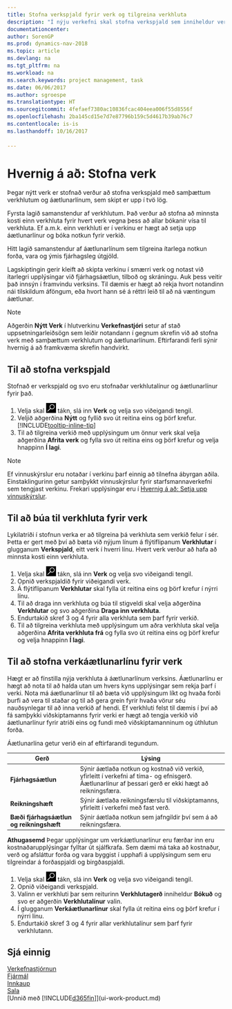 ```yaml
---
title: Stofna verkspjald fyrir verk og tilgreina verkhluta
description: "Í nýju verkefni skal stofna verkspjald sem inniheldur verkhluta starfsins og áætlunarlínur, til að auðvelda þér að stjórna framvindu og fjárhagsáætlunum."
documentationcenter: 
author: SorenGP
ms.prod: dynamics-nav-2018
ms.topic: article
ms.devlang: na
ms.tgt_pltfrm: na
ms.workload: na
ms.search.keywords: project management, task
ms.date: 06/06/2017
ms.author: sgroespe
ms.translationtype: HT
ms.sourcegitcommit: 4fefaef7380ac10836fcac404eea006f55d8556f
ms.openlocfilehash: 2ba145cd15e7d7e87796b159c5d4617b39ab76c7
ms.contentlocale: is-is
ms.lasthandoff: 10/16/2017

---
```

# <a name="how-to-create-jobs"></a>Hvernig á að: Stofna verk
Þegar nýtt verk er stofnað verður að stofna verkspjald með samþættum verkhlutum og áætlunarlínum, sem skipt er upp í tvö lög.  

Fyrsta lagið samanstendur af verkhlutum. Það verður að stofna að minnsta kosti einn verkhluta fyrir hvert verk vegna þess að allar bókanir vísa til verkhluta. Ef a.m.k. einn verkhluti er í verkinu er hægt að setja upp áætlunarlínur og bóka notkun fyrir verkið.

Hitt lagið samanstendur af áætlunarlínum sem tilgreina ítarlega notkun forða, vara og ýmis fjárhagsleg útgjöld.

Lagskiptingin gerir kleift að skipta verkinu í smærri verk og notast við ítarlegri upplýsingar við fjárhagsáætlun, tilboð og skráningu. Auk þess veitir það innsýn í framvindu verksins. Til dæmis er hægt að rekja hvort notandinn nái tilskildum áföngum, eða hvort hann sé á réttri leið til að ná væntingum áætlunar.

> [!NOTE]  
>   Aðgerðin **Nýtt Verk** í hlutverkinu **Verkefnastjóri** setur af stað uppsetningarleiðsögn sem leiðir notandann í gegnum skrefin við að stofna verk með samþættum verkhlutum og áætlunarlínum. Eftirfarandi ferli sýnir hvernig á að framkvæma skrefin handvirkt.

## <a name="to-create-a-job-card"></a>Til að stofna verkspjald
Stofnað er verkspjald og svo eru stofnaðar verkhlutalínur og áætlunarlínur fyrir það.

1. Velja skal ![Leit að síðu eða skýrslu](media/ui-search/search_small.png "Leit að síðu eða skýrslu táknið") tákn, slá inn **Verk** og velja svo viðeigandi tengil.  
2. Veljið aðgerðina **Nýtt** og fyllið svo út reitina eins og þörf krefur. [!INCLUDE[tooltip-inline-tip](includes/tooltip-inline-tip_md.md)]
3. Til að tilgreina verkið með upplýsingum um önnur verk skal velja aðgerðina **Afrita verk** og fylla svo út reitina eins og þörf krefur og velja hnappinn **Í lagi**.

> [!NOTE]  
>   Ef vinnuskýrslur eru notaðar í verkinu þarf einnig að tilnefna ábyrgan aðila. Einstaklingurinn getur samþykkt vinnuskýrslur fyrir starfsmannaverkefni sem tengjast verkinu. Frekari upplýsingar eru í [Hvernig á að: Setja upp vinnuskýrslur](projects-how-setup-time-sheets.md).

## <a name="to-create-tasks-for-a-job"></a>Til að búa til verkhluta fyrir verk
Lykilatriði í stofnun verka er að tilgreina þá verkhluta sem verkið felur í sér. Þetta er gert með því að bæta við nýjum línum á flýtiflipanum **Verkhlutar** í glugganum **Verkspjald**, eitt verk í hverri línu. Hvert verk verður að hafa að minnsta kosti einn verkhluta.

1. Velja skal ![Leit að síðu eða skýrslu](media/ui-search/search_small.png "Leit að síðu eða skýrslu táknið") tákn, slá inn **Verk** og velja svo viðeigandi tengil.
2. Opnið verkspjaldið fyrir viðeigandi verk.
3. Á flýtiflipanum **Verkhlutar** skal fylla út reitina eins og þörf krefur í nýrri línu.
4. Til að draga inn verkhluta og búa til stigveldi skal velja aðgerðina **Verkhlutar** og svo aðgerðina **Draga inn verkhluta**.
5. Endurtakið skref 3 og 4 fyrir alla verkhluta sem þarf fyrir verkið.
6. Til að tilgreina verkhluta með upplýsingum um aðra verkhluta skal velja aðgerðina **Afrita verkhluta frá** og fylla svo út reitina eins og þörf krefur og velja hnappinn **Í lagi**.

## <a name="to-create-planning-lines-for-a-job"></a>Til að stofna verkáætlunarlínu fyrir verk
Hægt er að fínstilla nýja verkhluta á áætlunarlínum verksins. Áætlunarlínu er hægt að nota til að halda utan um hvers kyns upplýsingar sem rekja þarf í verki. Nota má áætlunarlínur til að bæta við upplýsingum líkt og hvaða forði þurfi að vera til staðar og til að gera grein fyrir hvaða vörur séu nauðsynlegar til að inna verkið af hendi. Ef verkhluti felst til dæmis í því að fá samþykki viðskiptamanns fyrir verki er hægt að tengja verkið við áætlunarlínur fyrir atriði eins og fundi með viðskiptamanninum og úthlutun forða.  

Áætlunarlína getur verið ein af eftirfarandi tegundum.  

| Gerð | Lýsing |
| --- | --- |
| **Fjárhagsáætlun** |Sýnir áætlaða notkun og kostnað við verkið, yfirleitt í verkefni af tíma- og efnisgerð. Áætlunarlínur af þessari gerð er ekki hægt að reikningsfæra. |
| **Reikningshæft** |Sýnir áætlaða reikningsfærslu til viðskiptamanns, yfirleitt í verkefni með fast verð. |
| **Bæði fjárhagsáætlun og reikningshæft** |Sýnir áætlaða notkun sem jafngildir því sem á að reikningsfæra. |

**Athugasemd** Þegar upplýsingar um verkáætlunarlínur eru færðar inn eru kostnaðarupplýsingar fylltar út sjálfkrafa. Sem dæmi má taka að kostnaður, verð og afsláttur forða og vara byggist í upphafi á upplýsingum sem eru tilgreindar á forðaspjaldi og birgðaspjaldi.

1. Velja skal ![Leit að síðu eða skýrslu](media/ui-search/search_small.png "Leit að síðu eða skýrslu táknið") tákn, slá inn **Verk** og velja svo viðeigandi tengil.
2. Opnið viðeigandi verkspjald.
3. Valinn er verkhluti þar sem reiturinn **Verkhlutagerð** inniheldur **Bókuð** og svo er aðgerðin **Verkhlutalínur** valin.  
4. Í glugganum **Verkáætlunarlínur** skal fylla út reitina eins og þörf krefur í nýrri línu.
5. Endurtakið skref 3 og 4 fyrir allar verkhlutalínur sem þarf fyrir verkhlutann.

## <a name="see-also"></a>Sjá einnig
[Verkefnastjórnun](projects-manage-projects.md)  
[Fjármál](finance.md)  
[Innkaup](purchasing-manage-purchasing.md)         
[Sala](sales-manage-sales.md)      
[Unnið með [!INCLUDE[d365fin](includes/d365fin_md.md)]](ui-work-product.md)  

